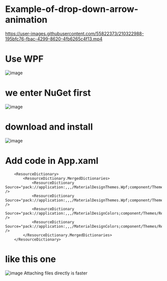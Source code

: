 # Example-of-drop-down-arrow-animation


https://user-images.githubusercontent.com/55822373/210322988-195bfc76-fbac-4299-8620-4fb6265c4f13.mp4


# Use WPF
![image](https://user-images.githubusercontent.com/55822373/210314453-305a1bbc-420a-4892-a354-7748f68d0a07.png)
# we enter NuGet first
![image](https://user-images.githubusercontent.com/55822373/210313783-de9909fb-2f5a-4871-afd1-ca03e2de9d91.png)
# download and install
![image](https://user-images.githubusercontent.com/55822373/210313933-4e188a7e-681f-4ece-b2ae-cff3bfaa0142.png)
# Add code in App.xaml
        <ResourceDictionary>
            <ResourceDictionary.MergedDictionaries>
                <ResourceDictionary Source="pack://application:,,,/MaterialDesignThemes.Wpf;component/Themes/MaterialDesignTheme.Light.xaml" />
                <ResourceDictionary Source="pack://application:,,,/MaterialDesignThemes.Wpf;component/Themes/MaterialDesignTheme.Defaults.xaml" />
                <ResourceDictionary Source="pack://application:,,,/MaterialDesignColors;component/Themes/Recommended/Primary/MaterialDesignColor.Blue.xaml" />
                <ResourceDictionary Source="pack://application:,,,/MaterialDesignColors;component/Themes/Recommended/Accent/MaterialDesignColor.Lime.xaml" />
            </ResourceDictionary.MergedDictionaries>
        </ResourceDictionary>
# like this one
![image](https://user-images.githubusercontent.com/55822373/210323515-65356096-38db-4151-9b1a-eacc0dee9ff0.png)
Attaching files directly is faster
